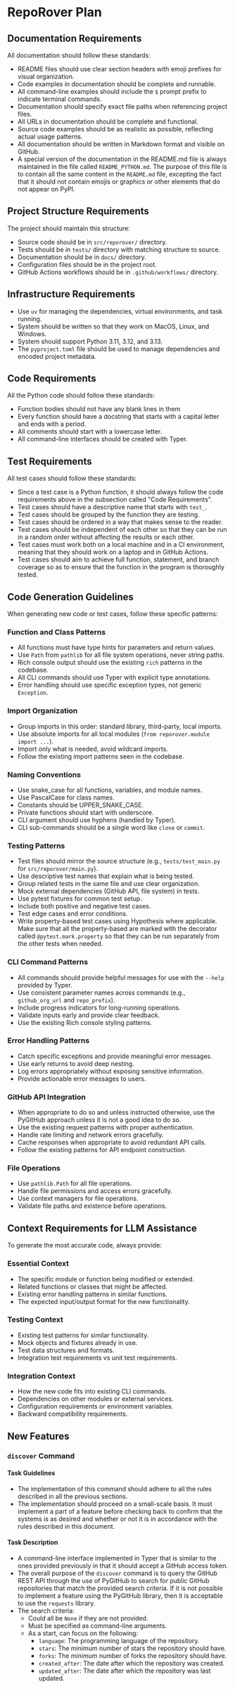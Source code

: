 # RepoRover Plan

## Documentation Requirements

All documentation should follow these standards:

- README files should use clear section headers with emoji prefixes for visual organization.
- Code examples in documentation should be complete and runnable.
- All command-line examples should include the `$` prompt prefix to indicate terminal commands.
- Documentation should specify exact file paths when referencing project files.
- All URLs in documentation should be complete and functional.
- Source code examples should be as realistic as possible, reflecting actual usage patterns.
- All documentation should be written in Markdown format and visible on GitHub.
- A special version of the documentation in the README.md file is always
maintained in the file called `README_PYTHON.md`. The purpose of this file is to
contain all the same content in the `README.md` file, excepting the fact that it
should not contain emojis or graphics or other elements that do not appear on PyPI.

## Project Structure Requirements

The project should maintain this structure:

- Source code should be in `src/reporover/` directory.
- Tests should be in `tests/` directory with matching structure to source.
- Documentation should be in `docs/` directory.
- Configuration files should be in the project root.
- GitHub Actions workflows should be in `.github/workflows/` directory.

## Infrastructure Requirements

- Use `uv` for managing the dependencies, virtual environments, and task running.
- System should be written so that they work on MacOS, Linux, and Windows.
- System should support Python 3.11, 3.12, and 3.13.
- The `pyproject.toml` file should be used to manage dependencies and encoded project metadata.

## Code Requirements

All the Python code should follow these standards:

- Function bodies should not have any blank lines in them
- Every function should have a docstring that starts with a capital letter and
ends with a period.
- All comments should start with a lowercase letter.
- All command-line interfaces should be created with Typer.

## Test Requirements

All test cases should follow these standards:

- Since a test case is a Python function, it should always follow the code
requirements above in the subsection called "Code Requirements".
- Test cases should have a descriptive name that starts with `test_`.
- Test cases should be grouped by the function they are testing.
- Test cases should be ordered in a way that makes sense to the reader.
- Test cases should be independent of each other so that they can be run in a
random order without affecting the results or each other.
- Test cases must work both on a local machine and in a CI environment, meaning
that they should work on a laptop and in GitHub Actions.
- Test cases should aim to achieve full function, statement, and branch coverage
so as to ensure that the function in the program is thoroughly tested.

## Code Generation Guidelines

When generating new code or test cases, follow these specific patterns:

### Function and Class Patterns

- All functions must have type hints for parameters and return values.
- Use `Path` from `pathlib` for all file system operations, never string paths.
- Rich console output should use the existing `rich` patterns in the codebase.
- All CLI commands should use Typer with explicit type annotations.
- Error handling should use specific exception types, not generic `Exception`.

### Import Organization

- Group imports in this order: standard library, third-party, local imports.
- Use absolute imports for all local modules (`from reporover.module import ...`).
- Import only what is needed, avoid wildcard imports.
- Follow the existing import patterns seen in the codebase.

### Naming Conventions

- Use snake_case for all functions, variables, and module names.
- Use PascalCase for class names.
- Constants should be UPPER_SNAKE_CASE.
- Private functions should start with underscore.
- CLI argument should use hyphens (handled by Typer).
- CLI sub-commands should be a single word like `clone` or `commit`.

### Testing Patterns

- Test files should mirror the source structure (e.g., `tests/test_main.py` for
`src/reporover/main.py`).
- Use descriptive test names that explain what is being tested.
- Group related tests in the same file and use clear organization.
- Mock external dependencies (GitHub API, file system) in tests.
- Use pytest fixtures for common test setup.
- Include both positive and negative test cases.
- Test edge cases and error conditions.
- Write property-based test cases using Hypothesis where applicable. Make sure
that all the property-based are marked with the decorator called `@pytest.mark.property`
so that they can be run separately from the other tests when needed.

### CLI Command Patterns

- All commands should provide helpful messages for use with the `--help`
provided by Typer.
- Use consistent parameter names across commands (e.g., `github_org_url`
and `repo_prefix`).
- Include progress indicators for long-running operations.
- Validate inputs early and provide clear feedback.
- Use the existing Rich console styling patterns.

### Error Handling Patterns

- Catch specific exceptions and provide meaningful error messages.
- Use early returns to avoid deep nesting.
- Log errors appropriately without exposing sensitive information.
- Provide actionable error messages to users.

### GitHub API Integration

- When appropriate to do so and unless instructed otherwise,
  use the PyGitHub approach unless it is not a good idea to do so.
- Use the existing request patterns with proper authentication.
- Handle rate limiting and network errors gracefully.
- Cache responses when appropriate to avoid redundant API calls.
- Follow the existing patterns for API endpoint construction.

### File Operations

- Use `pathlib.Path` for all file operations.
- Handle file permissions and access errors gracefully.
- Use context managers for file operations.
- Validate file paths and existence before operations.

## Context Requirements for LLM Assistance

To generate the most accurate code, always provide:

### Essential Context

- The specific module or function being modified or extended.
- Related functions or classes that might be affected.
- Existing error handling patterns in similar functions.
- The expected input/output format for the new functionality.

### Testing Context

- Existing test patterns for similar functionality.
- Mock objects and fixtures already in use.
- Test data structures and formats.
- Integration test requirements vs unit test requirements.

### Integration Context

- How the new code fits into existing CLI commands.
- Dependencies on other modules or external services.
- Configuration requirements or environment variables.
- Backward compatibility requirements.

## New Features

### `discover` Command

#### Task Guidelines

- The implementation of this command should adhere to all the rules described in
all the previous sections.
- The implementation should proceed on a small-scale basis. It must implement a
part of a feature before checking back to confirm that the systems is as desired
and whether or not it is in accordance with the rules described in this
document.

#### Task Description

- A command-line interface implemented in Typer that is similar to the ones
provided previously in that it should accept a GitHub access token.
- The overall purpose of the `discover` command is to query the GitHub REST API
through the use of PyGitHub to search for public GitHub repositories that match
the provided search criteria. If it is not possible to implement a feature using
the PyGitHub library, then it is acceptable to use the `requests` library.
- The search criteria:
    - Could all be `None` if they are not provided.
    - Must be specified as command-line arguments.
    - As a start, can focus on the following:
        - `language`: The programming language of the repository.
        - `stars`: The minimum number of stars the repository should have.
        - `forks`: The minimum number of forks the repository should have.
        - `created_after`: The date after which the repository was created.
        - `updated_after`: The date after which the repository was last updated.
